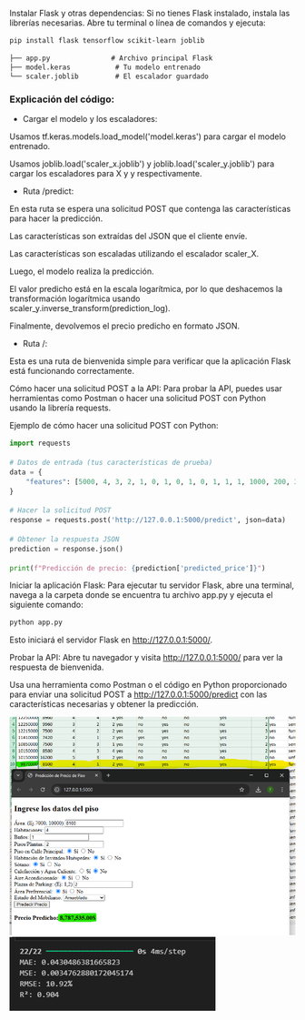 Instalar Flask y otras dependencias: Si no tienes Flask instalado, instala las librerías necesarias. Abre tu terminal o línea de comandos y ejecuta:

```bash
pip install flask tensorflow scikit-learn joblib
```

```
├── app.py               # Archivo principal Flask
├── model.keras           # Tu modelo entrenado
└── scaler.joblib         # El escalador guardado
```

### Explicación del código:
- Cargar el modelo y los escaladores:

Usamos tf.keras.models.load_model('model.keras') para cargar el modelo entrenado.

Usamos joblib.load('scaler_x.joblib') y joblib.load('scaler_y.joblib') para cargar los escaladores para X y y respectivamente.


- Ruta /predict:

En esta ruta se espera una solicitud POST que contenga las características para hacer la predicción.

Las características son extraídas del JSON que el cliente envíe.

Las características son escaladas utilizando el escalador scaler_X.

Luego, el modelo realiza la predicción.

El valor predicho está en la escala logarítmica, por lo que deshacemos la transformación logarítmica usando scaler_y.inverse_transform(prediction_log).

Finalmente, devolvemos el precio predicho en formato JSON.


- Ruta /:

Esta es una ruta de bienvenida simple para verificar que la aplicación Flask está funcionando correctamente.

Cómo hacer una solicitud POST a la API:
Para probar la API, puedes usar herramientas como Postman o hacer una solicitud POST con Python usando la librería requests.

Ejemplo de cómo hacer una solicitud POST con Python:

```python
import requests

# Datos de entrada (tus características de prueba)
data = {
    "features": [5000, 4, 3, 2, 1, 0, 1, 0, 1, 0, 1, 1, 1, 1000, 200, 3]  # Ejemplo de características
}

# Hacer la solicitud POST
response = requests.post('http://127.0.0.1:5000/predict', json=data)

# Obtener la respuesta JSON
prediction = response.json()

print(f"Predicción de precio: {prediction['predicted_price']}")
```

Iniciar la aplicación Flask:
Para ejecutar tu servidor Flask, abre una terminal, navega a la carpeta donde se encuentra tu archivo app.py y ejecuta el siguiente comando:
```bash
python app.py
```

Esto iniciará el servidor Flask en http://127.0.0.1:5000/.

Probar la API:
Abre tu navegador y visita http://127.0.0.1:5000/ para ver la respuesta de bienvenida.

Usa una herramienta como Postman o el código en Python proporcionado para enviar una solicitud POST a http://127.0.0.1:5000/predict con las características necesarias y obtener la predicción.

![img](img/img_prediction.png)
![img](img/evaluation.png)